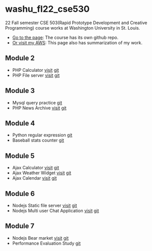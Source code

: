 # washu_fl22_cse530
22 Fall semester CSE 503(Rapid Prototype Development and Creative Programming) course works at Washington University in St. Louis.

* [Go to the page](https://github.com/cse330-fall-2022): The course has its own github repo.
* [Or visit my AWS](http://ec2-18-216-66-127.us-east-2.compute.amazonaws.com/~bcgwak/): This page also has summarization of my work.


## Module 2
+ PHP Calculator [visit](http://ec2-18-216-66-127.us-east-2.compute.amazonaws.com/~bcgwak/m2/cal.php) [git](https://github.com/cse330-fall-2022/module2-individual-kbckbc)
+ PHP File server [visit](http://ec2-18-216-66-127.us-east-2.compute.amazonaws.com/~bcgwak/m2g/login.php) [git](https://github.com/cse330-fall-2022/module2-group-module2-501026)

## Module 3
+ Mysql query practice [git](https://github.com/cse330-fall-2022/module3-individual-kbckbc)
+ PHP News Archive [visit](http://ec2-18-216-66-127.us-east-2.compute.amazonaws.com/~bcgwak/m3g/list.php) [git](https://github.com/cse330-fall-2022/module3-group-module3-501026)

## Module 4
+ Python regular expression [git](https://github.com/cse330-fall-2022/module4-kbckbc)
+ Baseball stats counter [git](https://github.com/cse330-fall-2022/module4-kbckbc)

## Module 5
+ Ajax Calculator [visit](http://ec2-18-216-66-127.us-east-2.compute.amazonaws.com/~bcgwak/m5i/cal.html) [git](https://github.com/cse330-fall-2022/module5-individual-kbckbc)
+ Ajax Weather Widget [visit](http://ec2-18-216-66-127.us-east-2.compute.amazonaws.com/~bcgwak/m5i/weather.html) [git](https://github.com/cse330-fall-2022/module5-individual-kbckbc)
+ Ajax Calendar [visit](http://ec2-18-216-66-127.us-east-2.compute.amazonaws.com/~bcgwak/m5g/cal.html) [git](https://github.com/cse330-fall-2022/module5-group-module5-501026)

## Module 6
+ Nodejs Static file server [visit](http://ec2-18-216-66-127.us-east-2.compute.amazonaws.com:3456/college.html) [git](https://github.com/cse330-fall-2022/module6-individual-kbckbc)
+ Nodejs Multi user Chat Application [visit](http://ec2-18-216-66-127.us-east-2.compute.amazonaws.com:3457/) [git](https://github.com/cse330-fall-2022/module6-group-module6-501026)

## Module 7
+ Nodejs Bear market [visit](http://ec2-18-216-66-127.us-east-2.compute.amazonaws.com:3458/) [git](https://github.com/cse330-fall-2022/creativeproject-module7-501026)
+ Performance Evaluation Study [git](https://github.com/cse330-fall-2022/performanceevaluation-501026)
